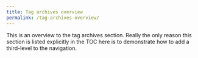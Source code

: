 ```yaml
---
title: Tag archives overview
permalink: /tag-archives-overview/
---
```


This is an overview to the tag archives section. Really the only reason this section is listed explicitly in the TOC here is to demonstrate how to add a third-level to the navigation.